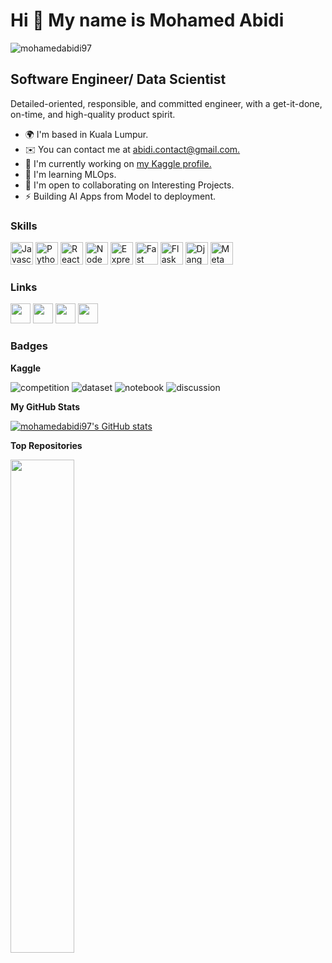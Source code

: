 Hi 👋 My name is Mohamed Abidi
==============================
![mohamedabidi97](https://road-to-kaggle-grandmaster.vercel.app/api/simple/mohamedabidi97)

Software Engineer/ Data Scientist
------------------------------------

Detailed-oriented, responsible, and committed engineer, with a get-it-done, on-time, and high-quality product spirit.

*   🌍  I'm based in Kuala Lumpur.
*   ✉️  You can contact me at [abidi.contact@gmail.com.](mailto:abidi.contact@gmail.com.)
*   🚀  I'm currently working on [my Kaggle profile.](http://www.kaggle.com/mohamedabidi97)
*   🧠  I'm learning MLOps.
*   🤝  I'm open to collaborating on Interesting Projects.
*   ⚡  Building AI Apps from Model to deployment.

### Skills
<p align="left">
                                <a href="https://developer.mozilla.org/en-US/docs/Web/JavaScript" target="_blank" rel="noreferrer"><img src="https://raw.githubusercontent.com/danielcranney/readme-generator/main/public/icons/skills/javascript-colored.svg" width="36" height="36" alt="Javascript" /></a>
                                <a href="https://www.python.org/" target="_blank" rel="noreferrer"><img src="https://raw.githubusercontent.com/danielcranney/readme-generator/main/public/icons/skills/python-colored.svg" width="36" height="36" alt="Python" /></a>
                                <a href="https://reactjs.org/" target="_blank" rel="noreferrer"><img src="https://raw.githubusercontent.com/danielcranney/readme-generator/main/public/icons/skills/react-colored.svg" width="36" height="36" alt="React" /></a>
                                <a href="https://nodejs.org/en/" target="_blank" rel="noreferrer"><img src="https://raw.githubusercontent.com/danielcranney/readme-generator/main/public/icons/skills/nodejs-colored.svg" width="36" height="36" alt="NodeJS" /></a>
                                <a href="https://expressjs.com/" target="_blank" rel="noreferrer"><img src="https://raw.githubusercontent.com/danielcranney/readme-generator/main/public/icons/skills/express-colored.svg" width="36" height="36" alt="Express" /></a>
                                <a href="https://fastapi.tiangolo.com/" target="_blank" rel="noreferrer"><img src="https://raw.githubusercontent.com/danielcranney/readme-generator/main/public/icons/skills/fastapi-colored.svg" width="36" height="36" alt="Fast API" /></a>
                                <a href="https://flask.palletsprojects.com/en/2.0.x/" target="_blank" rel="noreferrer"><img src="https://raw.githubusercontent.com/danielcranney/readme-generator/main/public/icons/skills/flask-colored.svg" width="36" height="36" alt="Flask" /></a>
                                <a href="https://www.djangoproject.com/" target="_blank" rel="noreferrer"><img src="https://raw.githubusercontent.com/danielcranney/readme-generator/main/public/icons/skills/django-colored.svg" width="36" height="36" alt="Django" /></a>
                                <a href="https://metamask.io/" target="_blank" rel="noreferrer"><img src="https://raw.githubusercontent.com/danielcranney/readme-generator/main/public/icons/skills/metamask-colored.svg" width="36" height="36" alt="MetaMask" /></a>
                    </p>
                    
### Links
                  
<p align="left"> <a href="https://www.github.com/mohamedabidi97" target="_blank" rel="noreferrer"><img src="https://raw.githubusercontent.com/danielcranney/readme-generator/main/public/icons/socials/github.svg" width="32" height="32" /></a> <a href="http://www.instagram.com/mohamed_abidiii/?hl=en" target="_blank" rel="noreferrer"><img src="https://raw.githubusercontent.com/danielcranney/readme-generator/main/public/icons/socials/instagram.svg" width="32" height="32" /></a> <a href="https://www.linkedin.com/in/mohamed-abidi-919505192/" target="_blank" rel="noreferrer"><img src="https://raw.githubusercontent.com/danielcranney/readme-generator/main/public/icons/socials/linkedin.svg" width="32" height="32" /></a> <a href="https://www.stackoverflow.com/users/13149592/abidi-mohamed" target="_blank" rel="noreferrer"><img src="https://raw.githubusercontent.com/danielcranney/readme-generator/main/public/icons/socials/stackoverflow.svg" width="32" height="32" /></a></p>

### Badges
<b>Kaggle</b>

![competition](https://road-to-kaggle-grandmaster.vercel.app/api/badges/subinium/competition)
![dataset](https://road-to-kaggle-grandmaster.vercel.app/api/badges/mohamedabidi97/dataset)
![notebook](https://road-to-kaggle-grandmaster.vercel.app/api/badges/mohamedabidi97/notebook)
![discussion](https://road-to-kaggle-grandmaster.vercel.app/api/badges/mohamedabidi97/discussion)


<b>My GitHub Stats</b>

<a href="http://www.github.com/mohamedabidi97"><img src="https://github-readme-stats.vercel.app/api?username=mohamedabidi97&show_icons=true&hide=&count_private=true&title_color=0891b2&text_color=ffffff&icon_color=0891b2&bg_color=1c1917&hide_border=true&show_icons=true" alt="mohamedabidi97's GitHub stats" /></a>


<b>Top Repositories</b>

<div width="100%" align="center"><a href="https://github.com/mohamedabidi97/reg-2-info" align="left"><img align="left" width="45%" src="https://github-readme-stats.vercel.app/api/pin/?username=mohamedabidi97&repo=reg-2-info&title_color=0891b2&text_color=ffffff&icon_color=0891b2&bg_color=1c1917&hide_border=true&locale=en" /></a></div><br /><br /><br /><br /><br /><br /><br />
